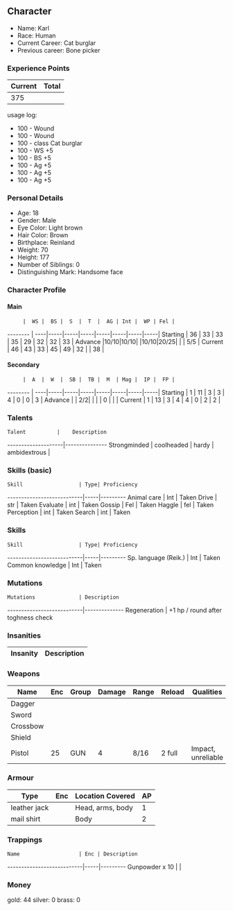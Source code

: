 ## Character
- Name: Karl
- Race: Human
- Current Career: Cat burglar
- Previous career: Bone picker

### Experience Points
Current | Total
--------|------
  375   | 

usage log:

- 100 - Wound
- 100 - Wound
- 100 - class Cat burglar
- 100 - WS +5
- 100 - BS +5
- 100 - Ag +5
- 100 - Ag +5
- 100 - Ag +5

### Personal Details
- Age: 18
- Gender: Male
- Eye Color: Light brown
- Hair Color: Brown
- Birthplace: Reinland
- Weight: 70
- Height: 177
- Number of Siblings: 0
- Distinguishing Mark: Handsome face 

### Character Profile

#### Main
         |  WS |  BS |  S  |  T  |  AG | Int |  WP | Fel |
-------- | ----|-----|-----|-----|-----|-----|-----|-----|
Starting |  36 |  33 |  33 |  35 |  29 |  32 |  32 |  33 |
Advance  |10/10|10/10|     |10/10|20/25|     |     | 5/5 |
Current  |  46 |  43 |  33 |  45 |  49 |  32 |     |  38 |

#### Secondary
         |  A  |  W  |  SB |  TB |  M  | Mag |  IP |  FP |
-------- | ----|-----|-----|-----|-----|-----|-----|-----|
Starting |  1  |  11 |  3  |  3  |  4  |  0  |  0  |  3  |
Advance  |     |  2/2|     |     |     |  0  |     |     |
Current  |  1  |  13 |  3  |  4  |  4  |  0  |  2  |  2  |
  
### Talents
    Talent          |    Description
--------------------|---------------
Strongminded        |
coolheaded          |
hardy               |
ambidextrous        |

### Skills (basic)
    Skill                  | Type| Proficiency
---------------------------|-----|---------
Animal care                | Int | Taken
Drive                      | str | Taken
Evaluate                   | int | Taken
Gossip                     | Fel | Taken
Haggle                     | fel | Taken
Perception                 | int | Taken
Search                     | int | Taken


### Skills
    Skill                  | Type| Proficiency
---------------------------|-----|---------
Sp. language (Reik.)       | Int | Taken
Common knowledge           | Int | Taken


### Mutations
    Mutations              | Description
---------------------------|--------------
Regeneration		   | +1 hp / round after toghness check

### Insanities
   Insanity                | Description
---------------------------|--------------

### Weapons
   Name  | Enc | Group | Damage | Range | Reload | Qualities
-------- |-----|-------|--------|-------|--------|----------
Dagger   |     |       |        |       |        |
Sword    |     |       |        |       |        |
Crossbow |     |       |        |       |        |
Shield   |     |       |        |       |        |
Pistol   | 25  |  GUN  |   4    | 8/16  |2 full  | Impact, unreliable
  
### Armour
   Type      | Enc | Location Covered | AP |
-------------|-----|------------------|----|
leather jack |     | Head, arms, body | 1  |
mail shirt   |     | Body             | 2  |

### Trappings
    Name                   | Enc | Description
---------------------------|-----|---------
Gunpowder x 10	           |     |

### Money
gold: 44
silver: 0
brass: 0

